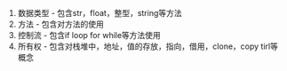 1. 数据类型 - 包含str，float，整型，string等方法
2. 方法 - 包含对方法的使用
3. 控制流 - 包含if loop for while等方法使用
4. 所有权 - 包含对栈堆中，地址，值的存放，指向，借用，clone，copy tirl等概念
